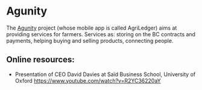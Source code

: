 # Agunity

The [Agunity](http://agunity.com/) project (whose mobile app is called AgriLedger) aims at providing services for farmers.
Services as: storing on the BC contracts and payments, helping buying and selling products, connecting people. 


## Online resources:
* Presentation of CEO David Davies at Saïd Business School, University of Oxford  https://www.youtube.com/watch?v=R2YC36220aY




